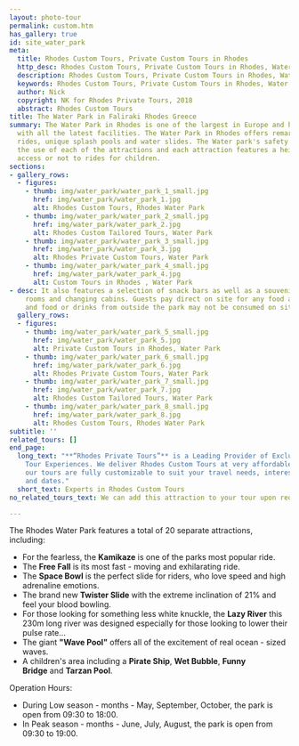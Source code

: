 ```yaml
---
layout: photo-tour
permalink: custom.htm
has_gallery: true
id: site_water_park
meta:
  title: Rhodes Custom Tours, Private Custom Tours in Rhodes
  http_desc: Rhodes Custom Tours, Private Custom Tours in Rhodes, Water Park
  description: Rhodes Custom Tours, Private Custom Tours in Rhodes, Water Park
  keywords: Rhodes Custom Tours, Private Custom Tours in Rhodes, Water Park
  author: Nick
  copyright: NK for Rhodes Private Tours, 2018
  abstract: Rhodes Custom Tours
title: The Water Park in Faliraki Rhodes Greece
summary: The Water Park in Rhodes is one of the largest in Europe and has been designed
  with all the latest facilities. The Water Park in Rhodes offers remarkable and spectacular
  rides, unique splash pools and water slides. The Water park's safety guards supervise
  the use of each of the attractions and each attraction features a height guide permitting
  access or not to rides for children.
sections:
- gallery_rows:
  - figures:
    - thumb: img/water_park/water_park_1_small.jpg
      href: img/water_park/water_park_1.jpg
      alt: Rhodes Custom Tours, Rhodes Water Park
    - thumb: img/water_park/water_park_2_small.jpg
      href: img/water_park/water_park_2.jpg
      alt: Rhodes Custom Tailored Tours, Water Park
    - thumb: img/water_park/water_park_3_small.jpg
      href: img/water_park/water_park_3.jpg
      alt: Rhodes Private Custom Tours, Water Park
    - thumb: img/water_park/water_park_4_small.jpg
      href: img/water_park/water_park_4.jpg
      alt: Custom Tours in Rhodes , Water Park
- desc: It also features a selection of snack bars as well as a souvenir shop, shower
    rooms and changing cabins. Guests pay direct on site for any food and drinks purchased
    and food or drinks from outside the park may not be consumed on site.
  gallery_rows:
  - figures:
    - thumb: img/water_park/water_park_5_small.jpg
      href: img/water_park/water_park_5.jpg
      alt: Private Custom Tours in Rhodes, Water Park
    - thumb: img/water_park/water_park_6_small.jpg
      href: img/water_park/water_park_6.jpg
      alt: Rhodes Private Custom Tours, Water Park
    - thumb: img/water_park/water_park_7_small.jpg
      href: img/water_park/water_park_7.jpg
      alt: Rhodes Custom Tailored Tours, Water Park
    - thumb: img/water_park/water_park_8_small.jpg
      href: img/water_park/water_park_8.jpg
      alt: Rhodes Custom Tours, Rhodes Water Park
subtitle: ''
related_tours: []
end_page:
  long_text: "**“Rhodes Private Tours”** is a Leading Provider of Exclusive and Personalized
    Tour Experiences. We deliver Rhodes Custom Tours at very affordable rates. All
    our tours are fully customizable to suit your travel needs, interests, schedules,
    and dates."
  short_text: Experts in Rhodes Custom Tours
no_related_tours_text: We can add this attraction to your tour upon request

---
```

The Rhodes Water Park features a total of 20 separate attractions, including:

- For the fearless, the **Kamikaze** is one of the parks most popular ride.
- The **Free Fall** is its most fast - moving and exhilarating ride.
- The **Space Bowl** is the perfect slide for riders, who love speed and high adrenaline emotions.
- The brand new **Twister Slide** with the extreme inclination of 21% and feel your blood bowling.
- For those looking for something less white knuckle, the **Lazy River** this 230m long river was designed especially for those looking to lower their pulse rate...
- The giant **"Wave Pool"** offers all of the excitement of real ocean - sized waves.
- A children's area including a **Pirate Ship**, **Wet Bubble**, **Funny Bridge** and **Tarzan Pool**.

Operation Hours:

- During Low season - months - May, September, October, the park is open from 09:30 to 18:00.
- In Peak season - months - June, July, August, the park is open from 09:30 to 19:00.